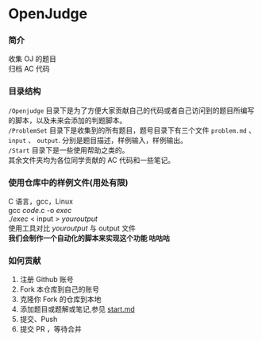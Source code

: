 # OpenJudge
### 简介
收集 OJ 的题目  
归档 AC 代码

### 目录结构
`/Openjudge` 目录下是为了方便大家贡献自己的代码或者自己访问到的题目所编写的脚本，以及未来会添加的判题脚本。  
`/ProblemSet` 目录下是收集到的所有题目，题号目录下有三个文件 `problem.md` 、 `input` 、 `output`. 分别是题目描述，样例输入，样例输出。  
`/Start` 目录下是一些使用帮助之类的。  
其余文件夹均为各位同学贡献的 AC 代码和一些笔记。  

### 使用仓库中的样例文件(用处有限)
C 语言，gcc，Linux  
gcc *code*.c -o *exec*  
./*exec* < input > *youroutput*  
使用工具对比 *youroutput* 与 output 文件  
**我们会制作一个自动化的脚本来实现这个功能 咕咕咕**

### 如何贡献
1. 注册 Github 账号
2. Fork 本仓库到自己的账号
3. 克隆你 Fork 的仓库到本地
4. 添加题目或题解或笔记,参见 [start.md](https://github.com/Si-Huan/OpenJudge/blob/master/Start/start.md)
5. 提交、Push
6. 提交 PR ，等待合并